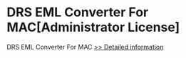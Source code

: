 # DRS EML Converter For MAC[Administrator License]
DRS EML Converter For MAC
[>> Detailed information](https://secure.shareit.com/shareit/product.html?productid=301004859&affiliateid=200057808)